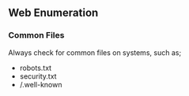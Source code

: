 ## Web Enumeration

### Common Files
Always check for common files on systems, such as;
- robots.txt
- security.txt
- /.well-known 
